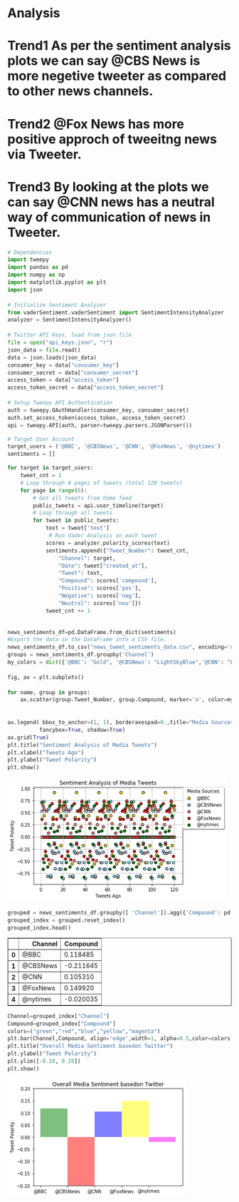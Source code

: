 
# Analysis
# Trend1 As per the sentiment analysis plots we can say @CBS News is more negetive tweeter as compared to other news channels.

# Trend2  @Fox News has more positive approch of tweeitng news via Tweeter.


# Trend3 By looking at the plots we can say @CNN news has a neutral way of communication of news in Tweeter.

```python
# Dependencies
import tweepy
import pandas as pd
import numpy as np
import matplotlib.pyplot as plt
import json

# Initialize Sentiment Analyzer
from vaderSentiment.vaderSentiment import SentimentIntensityAnalyzer
analyzer = SentimentIntensityAnalyzer()

# Twitter API Keys, load from json file
file = open("api_keys.json", "r") 
json_data = file.read()
data = json.loads(json_data)
consumer_key = data["consumer_key"]
consumer_secret = data["consumer_secret"]
access_token = data["access_token"]
access_token_secret = data["access_token_secret"]

# Setup Tweepy API Authentication
auth = tweepy.OAuthHandler(consumer_key, consumer_secret)
auth.set_access_token(access_token, access_token_secret)
api = tweepy.API(auth, parser=tweepy.parsers.JSONParser())
```


```python
# Target User Account
target_users = ('@BBC', '@CBSNews', '@CNN', '@FoxNews', '@nytimes')
sentiments = []

```


```python
for target in target_users:
    tweet_cnt = 1
    # Loop through 6 pages of tweets (total 120 tweets)
    for page in range(6):
        # Get all tweets from home feed
        public_tweets = api.user_timeline(target)
        # Loop through all tweets 
        for tweet in public_tweets:
            text = tweet['text']
             # Run Vader Analysis on each tweet
            scores = analyzer.polarity_scores(text)
            sentiments.append({"Tweet_Number": tweet_cnt,
                "Channel": target,
                "Date": tweet["created_at"],
                "Tweet": text,
                "Compound": scores['compound'],
                "Positive": scores['pos'],
                "Negative": scores['neg'],
                "Neutral": scores['neu']})
            tweet_cnt += 1
```


```python

news_sentiments_df=pd.DataFrame.from_dict(sentiments)
#Export the data in the DataFrame into a CSV file.
news_sentiments_df.to_csv("news_tweet_sentiments_data.csv", encoding='utf-8', index=False)
groups = news_sentiments_df.groupby('Channel')
my_colors = dict({'@BBC': "Gold", '@CBSNews': "LightSkyBlue",'@CNN': "LightCoral",'@FoxNews':"red",'@nytimes':"green"})

fig, ax = plt.subplots()

for name, group in groups:
    ax.scatter(group.Tweet_Number, group.Compound, marker='o', color=my_colors[name], edgecolors='black', label=name)


ax.legend( bbox_to_anchor=(1, 1), borderaxespad=0.,title="Media Sources",loc=2,
          fancybox=True, shadow=True)
ax.grid(True)
plt.title("Sentiment Analysis of Media Tweets")
plt.xlabel("Tweets Ago")
plt.ylabel("Tweet Polarity")
plt.show()
```


![png](output_3_0.png)



```python
grouped = news_sentiments_df.groupby([ 'Channel']).agg({'Compound': pd.Series.mean})
grouped_index = grouped.reset_index()
grouped_index.head()
```




<div>
<style>
    .dataframe thead tr:only-child th {
        text-align: right;
    }

    .dataframe thead th {
        text-align: left;
    }

    .dataframe tbody tr th {
        vertical-align: top;
    }
</style>
<table border="1" class="dataframe">
  <thead>
    <tr style="text-align: right;">
      <th></th>
      <th>Channel</th>
      <th>Compound</th>
    </tr>
  </thead>
  <tbody>
    <tr>
      <th>0</th>
      <td>@BBC</td>
      <td>0.118485</td>
    </tr>
    <tr>
      <th>1</th>
      <td>@CBSNews</td>
      <td>-0.211645</td>
    </tr>
    <tr>
      <th>2</th>
      <td>@CNN</td>
      <td>0.105310</td>
    </tr>
    <tr>
      <th>3</th>
      <td>@FoxNews</td>
      <td>0.149920</td>
    </tr>
    <tr>
      <th>4</th>
      <td>@nytimes</td>
      <td>-0.020035</td>
    </tr>
  </tbody>
</table>
</div>




```python
Channel=grouped_index["Channel"]
Compound=grouped_index["Compound"]
colors=("green","red","blue","yellow","magenta")
plt.bar(Channel,Compound, align='edge',width=1, alpha=0.5,color=colors)
plt.title("Overall Media Sentiment basedon Twitter")
plt.ylabel("Tweet Polarity")
plt.ylim([-0.20, 0.20])
plt.show()


```


![png](output_5_0.png)

